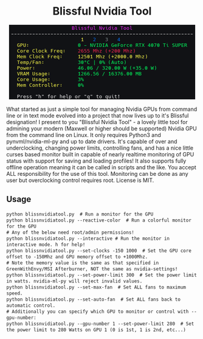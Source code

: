 <div align="center">
  <h1>Blissful Nvidia Tool</h1>
  <img src="screenshot.png?version=2" alt="Blissful Nvidia Tool" />
</div>

What started as just a simple tool for managing Nvidia GPUs from command line or in text mode evolved into a project that now lives up to it's Blissful designation! I present to you "Blissful Nvidia Tool" - a lovely little tool for admining your modern (Maxwell or higher should be supported) Nvidia GPU from the command line on Linux. It only requires Python3 and pynvml/nvidia-ml-py and up to date drivers. It's capable of over and underclocking, changing power limits, controlling fans, and has a nice little curses based monitor built in capable of nearly realtime monitoring of GPU status with support for saving and loading profiles! It also supports fully offline operation meaning it can be called in scripts and the like. You accept ALL responsibility for the use of this tool. Monitoring can be done as any user but overclocking control requires root. License is MIT.

## Usage

```
python blissnvidiatool.py  # Run a monitor for the GPU
python blissnvidiatool.py --reactive-color  # Run a colorful monitor for the GPU
# Any of the below need root/admin permissions!
python blissnvidiatool.py --interactive # Run the monitor in interactive mode. h for help!
python blissnvidiatool.py --set-clocks -150 1000  # Set the GPU core offset to -150Mhz and GPU memory offset to +1000Mhz. 
# Note the memory value is the same as that specified in GreenWithEnvy/MSI Afterburner, NOT the same as nvidia-settings!
python blissnvidiatool.py --set-power-limit 300  # Set the power limit in watts. nvidia-ml-py will reject invalid values. 
python blissnvidiatool.py --set-max-fan  # Set ALL fans to maximum speed.
python blissnvidiatool.py --set-auto-fan  # Set ALL fans back to automatic control.
# Additionally you can specify which GPU to monitor or control with --gpu-number:
python blissnvidiatool.py --gpu-number 1 --set-power-limit 280  # Set the power limit to 280 Watts on GPU 1 (0 is 1st, 1 is 2nd, etc...)
```
